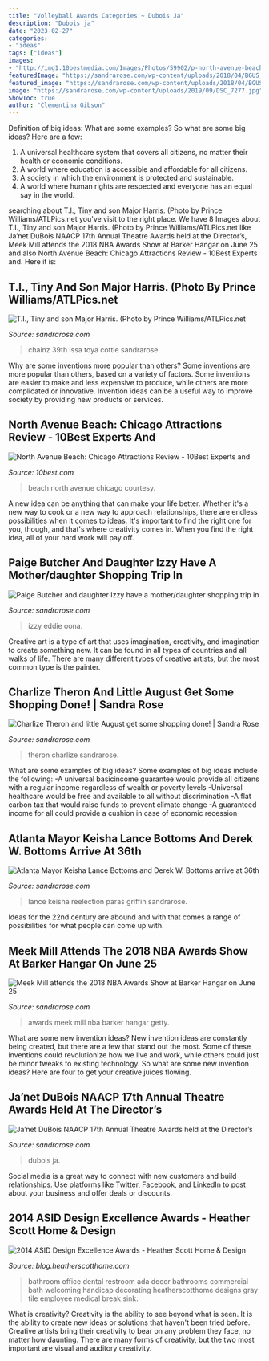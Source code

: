 ```yaml
---
title: "Volleyball Awards Categories ~ Dubois Ja"
description: "Dubois ja"
date: "2023-02-27"
categories:
- "ideas"
tags: ["ideas"]
images:
- "http://img1.10bestmedia.com/Images/Photos/59902/p-north-avenue-beach-its-not-going-to-be-a-day-at-the-beach-wait-yeah-it-is_54_990x660_201404181949.jpg"
featuredImage: "https://sandrarose.com/wp-content/uploads/2018/04/BGUS_1198099_013-1000x1500.jpg"
featured_image: "https://sandrarose.com/wp-content/uploads/2018/04/BGUS_1198099_013-1000x1500.jpg"
image: "https://sandrarose.com/wp-content/uploads/2019/09/DSC_7277.jpg"
ShowToc: true
author: "Clementina Gibson"
---
```



Definition of big ideas: What are some examples?
So what are some big ideas? Here are a few: 
1. A universal healthcare system that covers all citizens, no matter their health or economic conditions. 
2. A world where education is accessible and affordable for all citizens. 
3. A society in which the environment is protected and sustainable. 
4. A world where human rights are respected and everyone has an equal say in the world.

	

		
searching about T.I., Tiny and son Major Harris. (Photo by Prince Williams/ATLPics.net you've visit to the right place. We have 8 Images about T.I., Tiny and son Major Harris. (Photo by Prince Williams/ATLPics.net like Ja’net DuBois NAACP 17th Annual Theatre Awards held at the Director’s, Meek Mill attends the 2018 NBA Awards Show at Barker Hangar on June 25 and also North Avenue Beach: Chicago Attractions Review - 10Best Experts and. Here it is:
		
    
## T.I., Tiny And Son Major Harris. (Photo By Prince Williams/ATLPics.net

<img loading=lazy src="https://sandrarose.com/wp-content/uploads/2019/09/DSC_7277.jpg" onerror="this.onerror=null;this.src='https://tse1.mm.bing.net/th?id=OIP.Op55qhoGwpuwxR_9fZu8uwHaJ_&amp;pid=15.1';" alt="T.I., Tiny and son Major Harris. (Photo by Prince Williams/ATLPics.net">

_Source: sandrarose.com_

>chainz 39th issa toya cottle sandrarose. 

	

Why are some inventions more popular than others?
Some inventions are more popular than others, based on a variety of factors. Some inventions are easier to make and less expensive to produce, while others are more complicated or innovative. Invention ideas can be a useful way to improve society by providing new products or services.

    
## North Avenue Beach: Chicago Attractions Review - 10Best Experts And

<img loading=lazy src="http://img1.10bestmedia.com/Images/Photos/59902/p-north-avenue-beach-its-not-going-to-be-a-day-at-the-beach-wait-yeah-it-is_54_990x660_201404181949.jpg" onerror="this.onerror=null;this.src='https://tse3.mm.bing.net/th?id=OIP.vY-Ls61oDpiA07uVthst5AHaE8&amp;pid=15.1';" alt="North Avenue Beach: Chicago Attractions Review - 10Best Experts and">

_Source: 10best.com_

>beach north avenue chicago courtesy. 

	

A new idea can be anything that can make your life better. Whether it's a new way to cook or a new way to approach relationships, there are endless possibilities when it comes to ideas. It's important to find the right one for you, though, and that's where creativity comes in. When you find the right idea, all of your hard work will pay off.

    
## Paige Butcher And Daughter Izzy Have A Mother/daughter Shopping Trip In

<img loading=lazy src="https://sandrarose.com/wp-content/uploads/2018/04/BGUS_1192488_027-1000x1500.jpg" onerror="this.onerror=null;this.src='https://tse4.mm.bing.net/th?id=OIP.XWOiUe7iD4lR6A8PExHnUAHaLH&amp;pid=15.1';" alt="Paige Butcher and daughter Izzy have a mother/daughter shopping trip in">

_Source: sandrarose.com_

>izzy eddie oona. 

	

Creative art is a type of art that uses imagination, creativity, and imagination to create something new. It can be found in all types of countries and all walks of life. There are many different types of creative artists, but the most common type is the painter.

    
## Charlize Theron And Little August Get Some Shopping Done! | Sandra Rose

<img loading=lazy src="https://sandrarose.com/wp-content/uploads/2018/04/BGUS_1198099_013-1000x1500.jpg" onerror="this.onerror=null;this.src='https://tse3.mm.bing.net/th?id=OIP.hGIO8nRkEflyVlpEy5fIxQHaLH&amp;pid=15.1';" alt="Charlize Theron and little August get some shopping done! | Sandra Rose">

_Source: sandrarose.com_

>theron charlize sandrarose. 

	

What are some examples of big ideas?
Some examples of big ideas include the following: 
-A universal basicincome guarantee would provide all citizens with a regular income regardless of wealth or poverty levels 
-Universal healthcare would be free and available to all without discrimination 
-A flat carbon tax that would raise funds to prevent climate change 
-A guaranteed income for all could provide a cushion in case of economic recession

    
## Atlanta Mayor Keisha Lance Bottoms And Derek W. Bottoms Arrive At 36th

<img loading=lazy src="http://sandrarose.com/wp-content/uploads/2020/01/Keisha-Lance-Bottoms-Derek-W.-Bottoms-GettyImages-650x879.jpg" onerror="this.onerror=null;this.src='https://tse4.mm.bing.net/th?id=OIP.s2lVDdba29zY0yrinIMgigHaKA&amp;pid=15.1';" alt="Atlanta Mayor Keisha Lance Bottoms and Derek W. Bottoms arrive at 36th">

_Source: sandrarose.com_

>lance keisha reelection paras griffin sandrarose. 

	

Ideas for the 22nd century are abound and with that comes a range of possibilities for what people can come up with.

    
## Meek Mill Attends The 2018 NBA Awards Show At Barker Hangar On June 25

<img loading=lazy src="https://sandrarose.com/wp-content/uploads/2018/06/Meek-Mill-NBA-Awards-GettyImages.jpg" onerror="this.onerror=null;this.src='https://tse2.mm.bing.net/th?id=OIP.3KjVtJSNyJ9iNoJmloREqgHaLI&amp;pid=15.1';" alt="Meek Mill attends the 2018 NBA Awards Show at Barker Hangar on June 25">

_Source: sandrarose.com_

>awards meek mill nba barker hangar getty. 

	

What are some new invention ideas?
New invention ideas are constantly being created, but there are a few that stand out the most. Some of these inventions could revolutionize how we live and work, while others could just be minor tweaks to existing technology. So what are some new invention ideas? Here are four to get your creative juices flowing.

    
## Ja’net DuBois NAACP 17th Annual Theatre Awards Held At The Director’s

<img loading=lazy src="https://sandrarose.com/wp-content/uploads/2020/02/Ja-Net-Dubois-wenn1145273-762x1500.jpg" onerror="this.onerror=null;this.src='https://tse1.mm.bing.net/th?id=OIP.71pYVrh86TJqrCr56FZs_gHaOl&amp;pid=15.1';" alt="Ja’net DuBois NAACP 17th Annual Theatre Awards held at the Director’s">

_Source: sandrarose.com_

>dubois ja. 

	

Social media is a great way to connect with new customers and build relationships. Use platforms like Twitter, Facebook, and LinkedIn to post about your business and offer deals or discounts.

    
## 2014 ASID Design Excellence Awards - Heather Scott Home &amp; Design

<img loading=lazy src="http://blog.heatherscotthome.com/wp-content/uploads/2014/11/Dental-office-employee-bath.jpg" onerror="this.onerror=null;this.src='https://tse3.mm.bing.net/th?id=OIP.H_lBgAgzq5dEXXx1_SgbGAHaLF&amp;pid=15.1';" alt="2014 ASID Design Excellence Awards - Heather Scott Home &amp; Design">

_Source: blog.heatherscotthome.com_

>bathroom office dental restroom ada decor bathrooms commercial bath welcoming handicap decorating heatherscotthome designs gray tile employee medical break sink. 

	

What is creativity?
Creativity is the ability to see beyond what is seen. It is the ability to create new ideas or solutions that haven't been tried before. Creative artists bring their creativity to bear on any problem they face, no matter how daunting. There are many forms of creativity, but the two most important are visual and auditory creativity.

